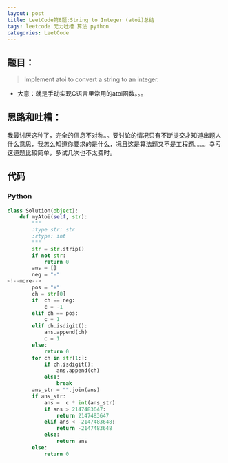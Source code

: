 ```yaml
---
layout: post
title: LeetCode第8题:String to Integer (atoi)总结
tags: leetcode 无力吐槽 算法 python 
categories: LeetCode
---
```


## 题目：
> Implement atoi to convert a string to an integer.

* 大意：就是手动实现C语言里常用的atoi函数。。。

## 思路和吐槽：
我最讨厌这种了，完全的信息不对称。。要讨论的情况只有不断提交才知道出题人什么意思，我怎么知道你要求的是什么，况且这是算法题又不是工程题。。。。幸亏这道题比较简单，多试几次也不太费时。

## 代码
### Python

~~~python
class Solution(object):
    def myAtoi(self, str):
        """
        :type str: str
        :rtype: int
        """
        str = str.strip()
        if not str:
            return 0
        ans = []
        neg = "-"
<!--more-->
        pos = "+"
        ch = str[0]
        if  ch == neg:
            c = -1
        elif ch == pos:
            c = 1
        elif ch.isdigit():
            ans.append(ch)
            c = 1
        else:
            return 0
        for ch in str[1:]:
            if ch.isdigit():
                ans.append(ch)
            else:
                break
        ans_str = "".join(ans)
        if ans_str:
            ans =  c * int(ans_str)
            if ans > 2147483647:
                return 2147483647
            elif ans < -2147483648:
                return -2147483648
            else:
                return ans
        else:
            return 0  
~~~

